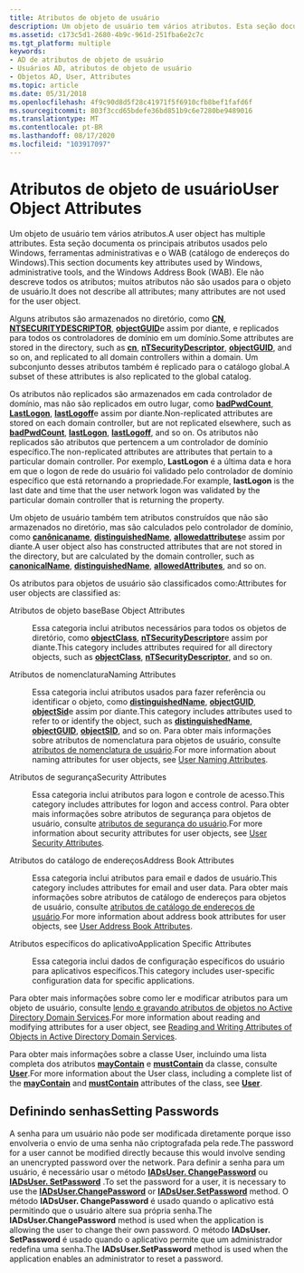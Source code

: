 ```yaml
---
title: Atributos de objeto de usuário
description: Um objeto de usuário tem vários atributos. Esta seção documenta os principais atributos usados pelo Windows, ferramentas administrativas e o WAB (catálogo de endereços do Windows). Ele não descreve todos os atributos; muitos atributos não são usados para o objeto de usuário.
ms.assetid: c173c5d1-2680-4b9c-961d-251fba6e2c7c
ms.tgt_platform: multiple
keywords:
- AD de atributos de objeto de usuário
- Usuários AD, atributos de objeto de usuário
- Objetos AD, User, Attributes
ms.topic: article
ms.date: 05/31/2018
ms.openlocfilehash: 4f9c90d8d5f28c41971f5f6910cfb8bef1fafd6f
ms.sourcegitcommit: 803f3ccd65bdefe36bd851b9c6e7280be9489016
ms.translationtype: MT
ms.contentlocale: pt-BR
ms.lasthandoff: 08/17/2020
ms.locfileid: "103917097"
---
```

# <a name="user-object-attributes"></a><span data-ttu-id="cbac5-108">Atributos de objeto de usuário</span><span class="sxs-lookup"><span data-stu-id="cbac5-108">User Object Attributes</span></span>

<span data-ttu-id="cbac5-109">Um objeto de usuário tem vários atributos.</span><span class="sxs-lookup"><span data-stu-id="cbac5-109">A user object has multiple attributes.</span></span> <span data-ttu-id="cbac5-110">Esta seção documenta os principais atributos usados pelo Windows, ferramentas administrativas e o WAB (catálogo de endereços do Windows).</span><span class="sxs-lookup"><span data-stu-id="cbac5-110">This section documents key attributes used by Windows, administrative tools, and the Windows Address Book (WAB).</span></span> <span data-ttu-id="cbac5-111">Ele não descreve todos os atributos; muitos atributos não são usados para o objeto de usuário.</span><span class="sxs-lookup"><span data-stu-id="cbac5-111">It does not describe all attributes; many attributes are not used for the user object.</span></span>

<span data-ttu-id="cbac5-112">Alguns atributos são armazenados no diretório, como [**CN**](/windows/desktop/ADSchema/a-cn), [**NTSECURITYDESCRIPTOR**](/windows/desktop/ADSchema/a-ntsecuritydescriptor), [**objectGUID**](/windows/desktop/ADSchema/a-objectguid)e assim por diante, e replicados para todos os controladores de domínio em um domínio.</span><span class="sxs-lookup"><span data-stu-id="cbac5-112">Some attributes are stored in the directory, such as [**cn**](/windows/desktop/ADSchema/a-cn), [**nTSecurityDescriptor**](/windows/desktop/ADSchema/a-ntsecuritydescriptor), [**objectGUID**](/windows/desktop/ADSchema/a-objectguid), and so on, and replicated to all domain controllers within a domain.</span></span> <span data-ttu-id="cbac5-113">Um subconjunto desses atributos também é replicado para o catálogo global.</span><span class="sxs-lookup"><span data-stu-id="cbac5-113">A subset of these attributes is also replicated to the global catalog.</span></span>

<span data-ttu-id="cbac5-114">Os atributos não replicados são armazenados em cada controlador de domínio, mas não são replicados em outro lugar, como [**badPwdCount**](/windows/desktop/ADSchema/a-badpwdcount), [**LastLogon**](/windows/desktop/ADSchema/a-lastlogon), [**lastLogoff**](/windows/desktop/ADSchema/a-lastlogoff)e assim por diante.</span><span class="sxs-lookup"><span data-stu-id="cbac5-114">Non-replicated attributes are stored on each domain controller, but are not replicated elsewhere, such as [**badPwdCount**](/windows/desktop/ADSchema/a-badpwdcount), [**lastLogon**](/windows/desktop/ADSchema/a-lastlogon), [**lastLogoff**](/windows/desktop/ADSchema/a-lastlogoff), and so on.</span></span> <span data-ttu-id="cbac5-115">Os atributos não replicados são atributos que pertencem a um controlador de domínio específico.</span><span class="sxs-lookup"><span data-stu-id="cbac5-115">The non-replicated attributes are attributes that pertain to a particular domain controller.</span></span> <span data-ttu-id="cbac5-116">Por exemplo, **LastLogon** é a última data e hora em que o logon de rede do usuário foi validado pelo controlador de domínio específico que está retornando a propriedade.</span><span class="sxs-lookup"><span data-stu-id="cbac5-116">For example, **lastLogon** is the last date and time that the user network logon was validated by the particular domain controller that is returning the property.</span></span>

<span data-ttu-id="cbac5-117">Um objeto de usuário também tem atributos construídos que não são armazenados no diretório, mas são calculados pelo controlador de domínio, como [**canônicaname**](/windows/desktop/ADSchema/a-canonicalname), [**distinguishedName**](/windows/desktop/ADSchema/a-distinguishedname), [**allowedattributes**](/windows/desktop/ADSchema/a-allowedattributes)e assim por diante.</span><span class="sxs-lookup"><span data-stu-id="cbac5-117">A user object also has constructed attributes that are not stored in the directory, but are calculated by the domain controller, such as [**canonicalName**](/windows/desktop/ADSchema/a-canonicalname), [**distinguishedName**](/windows/desktop/ADSchema/a-distinguishedname), [**allowedAttributes**](/windows/desktop/ADSchema/a-allowedattributes), and so on.</span></span>

<span data-ttu-id="cbac5-118">Os atributos para objetos de usuário são classificados como:</span><span class="sxs-lookup"><span data-stu-id="cbac5-118">Attributes for user objects are classified as:</span></span>

<dl> <dt>

<span data-ttu-id="cbac5-119"><span id="Base_Object_Attributes"></span><span id="base_object_attributes"></span><span id="BASE_OBJECT_ATTRIBUTES"></span>Atributos de objeto base</span><span class="sxs-lookup"><span data-stu-id="cbac5-119"><span id="Base_Object_Attributes"></span><span id="base_object_attributes"></span><span id="BASE_OBJECT_ATTRIBUTES"></span>Base Object Attributes</span></span>
</dt> <dd>

<span data-ttu-id="cbac5-120">Essa categoria inclui atributos necessários para todos os objetos de diretório, como [**objectClass**](/windows/desktop/ADSchema/a-objectclass), [**nTSecurityDescriptor**](/windows/desktop/ADSchema/a-ntsecuritydescriptor)e assim por diante.</span><span class="sxs-lookup"><span data-stu-id="cbac5-120">This category includes attributes required for all directory objects, such as [**objectClass**](/windows/desktop/ADSchema/a-objectclass), [**nTSecurityDescriptor**](/windows/desktop/ADSchema/a-ntsecuritydescriptor), and so on.</span></span>

</dd> <dt>

<span data-ttu-id="cbac5-121"><span id="Naming_Attributes"></span><span id="naming_attributes"></span><span id="NAMING_ATTRIBUTES"></span>Atributos de nomenclatura</span><span class="sxs-lookup"><span data-stu-id="cbac5-121"><span id="Naming_Attributes"></span><span id="naming_attributes"></span><span id="NAMING_ATTRIBUTES"></span>Naming Attributes</span></span>
</dt> <dd>

<span data-ttu-id="cbac5-122">Essa categoria inclui atributos usados para fazer referência ou identificar o objeto, como [**distinguishedName**](/windows/desktop/ADSchema/a-distinguishedname), [**objectGUID**](/windows/desktop/ADSchema/a-objectguid), [**objectSid**](/windows/desktop/ADSchema/a-objectsid)e assim por diante.</span><span class="sxs-lookup"><span data-stu-id="cbac5-122">This category includes attributes used to refer to or identify the object, such as [**distinguishedName**](/windows/desktop/ADSchema/a-distinguishedname), [**objectGUID**](/windows/desktop/ADSchema/a-objectguid), [**objectSID**](/windows/desktop/ADSchema/a-objectsid), and so on.</span></span> <span data-ttu-id="cbac5-123">Para obter mais informações sobre atributos de nomenclatura para objetos de usuário, consulte [atributos de nomenclatura de usuário](naming-properties.md).</span><span class="sxs-lookup"><span data-stu-id="cbac5-123">For more information about naming attributes for user objects, see [User Naming Attributes](naming-properties.md).</span></span>

</dd> <dt>

<span data-ttu-id="cbac5-124"><span id="Security_Attributes"></span><span id="security_attributes"></span><span id="SECURITY_ATTRIBUTES"></span>Atributos de segurança</span><span class="sxs-lookup"><span data-stu-id="cbac5-124"><span id="Security_Attributes"></span><span id="security_attributes"></span><span id="SECURITY_ATTRIBUTES"></span>Security Attributes</span></span>
</dt> <dd>

<span data-ttu-id="cbac5-125">Essa categoria inclui atributos para logon e controle de acesso.</span><span class="sxs-lookup"><span data-stu-id="cbac5-125">This category includes attributes for logon and access control.</span></span> <span data-ttu-id="cbac5-126">Para obter mais informações sobre atributos de segurança para objetos de usuário, consulte [atributos de segurança do usuário](security-properties.md).</span><span class="sxs-lookup"><span data-stu-id="cbac5-126">For more information about security attributes for user objects, see [User Security Attributes](security-properties.md).</span></span>

</dd> <dt>

<span data-ttu-id="cbac5-127"><span id="Address_Book_Attributes"></span><span id="address_book_attributes"></span><span id="ADDRESS_BOOK_ATTRIBUTES"></span>Atributos do catálogo de endereços</span><span class="sxs-lookup"><span data-stu-id="cbac5-127"><span id="Address_Book_Attributes"></span><span id="address_book_attributes"></span><span id="ADDRESS_BOOK_ATTRIBUTES"></span>Address Book Attributes</span></span>
</dt> <dd>

<span data-ttu-id="cbac5-128">Essa categoria inclui atributos para email e dados de usuário.</span><span class="sxs-lookup"><span data-stu-id="cbac5-128">This category includes attributes for email and user data.</span></span> <span data-ttu-id="cbac5-129">Para obter mais informações sobre atributos de catálogo de endereços para objetos de usuário, consulte [atributos de catálogo de endereços de usuário](address-book-properties.md).</span><span class="sxs-lookup"><span data-stu-id="cbac5-129">For more information about address book attributes for user objects, see [User Address Book Attributes](address-book-properties.md).</span></span>

</dd> <dt>

<span data-ttu-id="cbac5-130"><span id="Application_Specific_Attributes"></span><span id="application_specific_attributes"></span><span id="APPLICATION_SPECIFIC_ATTRIBUTES"></span>Atributos específicos do aplicativo</span><span class="sxs-lookup"><span data-stu-id="cbac5-130"><span id="Application_Specific_Attributes"></span><span id="application_specific_attributes"></span><span id="APPLICATION_SPECIFIC_ATTRIBUTES"></span>Application Specific Attributes</span></span>
</dt> <dd>

<span data-ttu-id="cbac5-131">Essa categoria inclui dados de configuração específicos do usuário para aplicativos específicos.</span><span class="sxs-lookup"><span data-stu-id="cbac5-131">This category includes user-specific configuration data for specific applications.</span></span>

</dd> </dl>

<span data-ttu-id="cbac5-132">Para obter mais informações sobre como ler e modificar atributos para um objeto de usuário, consulte [lendo e gravando atributos de objetos no Active Directory Domain Services](reading-and-writing-attributes-of-objects-in-active-directory-domain-services.md).</span><span class="sxs-lookup"><span data-stu-id="cbac5-132">For more information about reading and modifying attributes for a user object, see [Reading and Writing Attributes of Objects in Active Directory Domain Services](reading-and-writing-attributes-of-objects-in-active-directory-domain-services.md).</span></span>

<span data-ttu-id="cbac5-133">Para obter mais informações sobre a classe User, incluindo uma lista completa dos atributos [**mayContain**](/windows/desktop/ADSchema/a-maycontain) e [**mustContain**](/windows/desktop/ADSchema/a-mustcontain) da classe, consulte [**User**](/windows/desktop/ADSchema/c-user).</span><span class="sxs-lookup"><span data-stu-id="cbac5-133">For more information about the User class, including a complete list of the [**mayContain**](/windows/desktop/ADSchema/a-maycontain) and [**mustContain**](/windows/desktop/ADSchema/a-mustcontain) attributes of the class, see [**User**](/windows/desktop/ADSchema/c-user).</span></span>

## <a name="setting-passwords"></a><span data-ttu-id="cbac5-134">Definindo senhas</span><span class="sxs-lookup"><span data-stu-id="cbac5-134">Setting Passwords</span></span>

<span data-ttu-id="cbac5-135">A senha para um usuário não pode ser modificada diretamente porque isso envolveria o envio de uma senha não criptografada pela rede.</span><span class="sxs-lookup"><span data-stu-id="cbac5-135">The password for a user cannot be modified directly because this would involve sending an unencrypted password over the network.</span></span> <span data-ttu-id="cbac5-136">Para definir a senha para um usuário, é necessário usar o método [**IADsUser. ChangePassword**](/windows/desktop/api/iads/nf-iads-iadsuser-changepassword) ou [**IADsUser. SetPassword**](/windows/desktop/api/iads/nf-iads-iadsuser-setpassword) .</span><span class="sxs-lookup"><span data-stu-id="cbac5-136">To set the password for a user, it is necessary to use the [**IADsUser.ChangePassword**](/windows/desktop/api/iads/nf-iads-iadsuser-changepassword) or [**IADsUser.SetPassword**](/windows/desktop/api/iads/nf-iads-iadsuser-setpassword) method.</span></span> <span data-ttu-id="cbac5-137">O método **IADsUser. ChangePassword** é usado quando o aplicativo está permitindo que o usuário altere sua própria senha.</span><span class="sxs-lookup"><span data-stu-id="cbac5-137">The **IADsUser.ChangePassword** method is used when the application is allowing the user to change their own password.</span></span> <span data-ttu-id="cbac5-138">O método **IADsUser. SetPassword** é usado quando o aplicativo permite que um administrador redefina uma senha.</span><span class="sxs-lookup"><span data-stu-id="cbac5-138">The **IADsUser.SetPassword** method is used when the application enables an administrator to reset a password.</span></span>

 

 